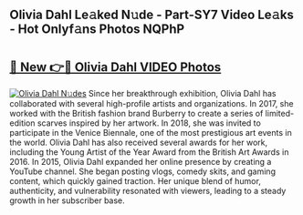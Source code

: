 ## Olivia Dahl Le𝚊ked N𝚞de - Part-SY7 Video Le𝚊ks - Hot Onlyf𝚊ns Photos NQPhP

# <h2><a href="http://ab89442.deff.icu/?id=Olivia+Dahl">🔗 New 👉🔴 Olivia Dahl VIDEO Photos</a></h2>

[![Olivia Dahl N𝚞des](https://i.imgur.com/rIISA9y.gif)](http://ab89442.deff.icu/?id=Olivia+Dahl)
Since her breakthrough exhibition, Olivia Dahl has collaborated with several high-profile artists and organizations. In 2017, she worked with the British fashion brand Burberry to create a series of limited-edition scarves inspired by her artwork. In 2018, she was invited to participate in the Venice Biennale, one of the most prestigious art events in the world. Olivia Dahl has also received several awards for her work, including the Young Artist of the Year Award from the British Art Awards in 2016. In 2015, Olivia Dahl expanded her online presence by creating a YouTube channel. She began posting vlogs, comedy skits, and gaming content, which quickly gained traction. Her unique blend of humor, authenticity, and vulnerability resonated with viewers, leading to a steady growth in her subscriber base.
